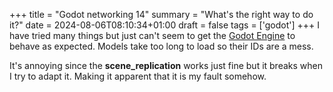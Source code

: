 +++
title = "Godot networking 14"
summary = "What's the right way to do it?"
date = 2024-08-06T08:10:34+01:00
draft = false
tags = ['godot']
+++
I have tried many things but just can't seem to get the [Godot Engine](https://godotengine.org/) to behave as expected. Models take too long to load so their IDs are a mess.

It's annoying since the **scene_replication** works just fine but it breaks when I try to adapt it. Making it apparent that it is my fault somehow.
